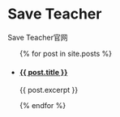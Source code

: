 # Save Teacher
Save Teacher官网

<ul>
  {% for post in site.posts %}
    <li>
      <h4><a href="{{ post.url }}">{{ post.title }}</a></h4>
      <p>{{ post.excerpt }}</p>
    </li>
  {% endfor %}
</ul>

<a href="https://www.bfcounter.vip/" style="display:none;"><img src="https://www.bfcounter.vip/generatepic?userid=e56e7a93-38c0-4a6f-af9f-72d6a11b6839" alt="Page Counter" border="0"></a>
